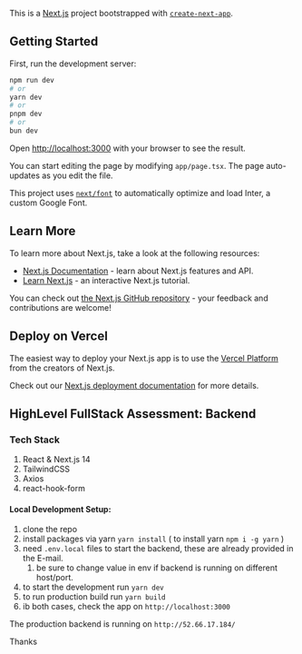 This is a [Next.js](https://nextjs.org/) project bootstrapped with [`create-next-app`](https://github.com/vercel/next.js/tree/canary/packages/create-next-app).

## Getting Started

First, run the development server:

```bash
npm run dev
# or
yarn dev
# or
pnpm dev
# or
bun dev
```

Open [http://localhost:3000](http://localhost:3000) with your browser to see the result.

You can start editing the page by modifying `app/page.tsx`. The page auto-updates as you edit the file.

This project uses [`next/font`](https://nextjs.org/docs/basic-features/font-optimization) to automatically optimize and load Inter, a custom Google Font.

## Learn More

To learn more about Next.js, take a look at the following resources:

- [Next.js Documentation](https://nextjs.org/docs) - learn about Next.js features and API.
- [Learn Next.js](https://nextjs.org/learn) - an interactive Next.js tutorial.

You can check out [the Next.js GitHub repository](https://github.com/vercel/next.js/) - your feedback and contributions are welcome!

## Deploy on Vercel

The easiest way to deploy your Next.js app is to use the [Vercel Platform](https://vercel.com/new?utm_medium=default-template&filter=next.js&utm_source=create-next-app&utm_campaign=create-next-app-readme) from the creators of Next.js.

Check out our [Next.js deployment documentation](https://nextjs.org/docs/deployment) for more details.

## HighLevel FullStack Assessment: Backend

### Tech Stack
1. React & Next.js 14
3. TailwindCSS
4. Axios
2. react-hook-form


#### Local Development Setup:
1. clone the repo
2. install packages via yarn `yarn install` ( to install yarn `npm i -g yarn` )
4. need `.env.local` files to start the backend, these are already provided in the E-mail.
	1. be sure to change value in env if backend is running on different host/port.
5. to start the development run `yarn dev`
6. to run production build run `yarn build`
7. ib both cases, check the app on `http://localhost:3000`

The production backend is running on `http://52.66.17.184/`

Thanks

